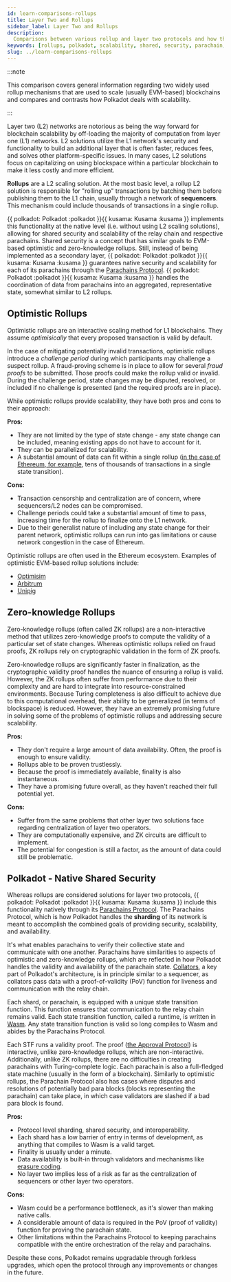 ```yaml
---
id: learn-comparisons-rollups
title: Layer Two and Rollups
sidebar_label: Layer Two and Rollups
description:
  Comparisons between various rollup and layer two protocols and how they relate to Polkadot.
keywords: [rollups, polkadot, scalability, shared, security, parachain, ethereum]
slug: ../learn-comparisons-rollups
---
```


:::note

This comparison covers general information regarding two widely used rollup mechanisms that are used
to scale (usually EVM-based) blockchains and compares and contrasts how Polkadot deals with
scalability.

:::

Layer two (L2) networks are notorious as being the way forward for blockchain scalability by off-loading
the majority of computation from layer one (L1) networks. L2 solutions utilize the L1 network's security and functionality to build an
additional layer that is often faster, reduces fees, and solves other platform-specific issues. In
many cases, L2 solutions focus on capitalizing on using blockspace within a particular
blockchain to make it less costly and more efficient.

**Rollups** are a L2 scaling solution. At the most basic level, a rollup L2 solution is
responsible for "rolling up" transactions by batching them before publishing them to the L1
chain, usually through a network of **sequencers**. This mechanism could include thousands of
transactions in a single rollup.

{{ polkadot: Polkadot :polkadot }}{{ kusama: Kusama :kusama }} implements this functionality at the native level (i.e. without using L2 scaling solutions), allowing for shared security and
scalability of the relay chain and respective parachains. Shared security is a concept that has
similar goals to EVM-based optimistic and zero-knowledge rollups. Still, instead of being
implemented as a secondary layer, {{ polkadot: Polkadot :polkadot }}{{ kusama: Kusama :kusama }} guarantees native security and scalability for each of
its parachains through the [Parachains Protocol](./learn-parachains-protocol.md). {{ polkadot: Polkadot :polkadot }}{{ kusama: Kusama :kusama }} handles
the coordination of data from parachains into an aggregated, representative state, somewhat similar
to L2 rollups.

## Optimistic Rollups

Optimistic rollups are an interactive scaling method for L1 blockchains. They
assume _optimisically_ that every proposed transaction is valid by default.

In the case of mitigating potentially invalid transactions, optimistic rollups introduce a
_challenge period_ during which participants may challenge a suspect rollup. A fraud-proving scheme is
in place to allow for several _fraud proofs_ to be submitted. Those proofs could make the rollup valid or invalid. During the
challenge period, state changes may be disputed, resolved, or
included if no challenge is presented (and the required proofs are in place).

While optimistic rollups provide scalability, they have both pros and cons to their approach:

**Pros:**

- They are not limited by the type of state change - any state change can be included, meaning
  existing apps do not have to account for it.
- They can be parallelized for scalability.
- A substantial amount of data can fit within a single rollup
  ([in the case of Ethereum, for example](https://ethereum.org/en/developers/docs/scaling/optimistic-rollups/#scaling-ethereum-with-optimistic-rollups),
  tens of thousands of transactions in a single state transition).

**Cons:**

- Transaction censorship and centralization are of concern, where sequencers/L2 nodes can be
  compromised.
- Challenge periods could take a substantial amount of time to pass, increasing time for the rollup
  to finalize onto the L1 network.
- Due to their generalist nature of including any state change for their parent network, optimistic
  rollups can run into gas limitations or cause network congestion in the case of Ethereum.

Optimistic rollups are often used in the Ethereum ecosystem. Examples of optimistic EVM-based rollup
solutions include:

- [Optimisim](https://www.optimism.io/)
- [Arbitrum](https://bridge.arbitrum.io/)
- [Unipig](https://unipig.exchange/welcome)
## Zero-knowledge Rollups

Zero-knowledge rollups (often called ZK rollups) are a non-interactive method that utilizes
zero-knowledge proofs to compute the validity of a particular set of state changes. Whereas
optimistic rollups relied on fraud proofs, ZK rollups rely on cryptographic validation in the form
of ZK proofs.

Zero-knowledge rollups are significantly faster in finalization, as the cryptographic validity proof
handles the nuance of ensuring a rollup is valid. However, the ZK rollups often suffer from
performance due to their complexity and are hard to integrate into resource-constrained
environments. Because Turing completeness is also difficult to achieve due to this computational
overhead, their ability to be generalized (in terms of blockspace) is reduced. However, they have an
extremely promising future in solving some of the problems of optimistic rollups and addressing
secure scalability.

**Pros:**

- They don't require a large amount of data availability. Often, the proof is enough to ensure
  validity.
- Rollups able to be proven trustlessly.
- Because the proof is immediately available, finality is also instantaneous.
- They have a promising future overall, as they haven't reached their full potential yet.

**Cons:**

- Suffer from the same problems that other layer two solutions face regarding centralization of
  layer two operators.
- They are computationally expensive, and ZK circuits are difficult to implement.
- The potential for congestion is still a factor, as the amount of data could still be problematic.

## Polkadot - Native Shared Security

Whereas rollups are considered solutions for layer two protocols,
{{ polkadot: Polkadot :polkadot }}{{ kusama: Kusama :kusama }} include this functionality natively
through its [Parachains Protocol](./learn-parachains-protocol.md). The Parachains Protocol, which is
how Polkadot handles the **sharding** of its network is meant to accomplish the combined goals of
providing security, scalability, and availability.

It's what enables parachains to verify their collective state and communicate with one another.
Parachains have similarities to aspects of optimistic and zero-knowledge rollups, which are
reflected in how Polkadot handles the validity and availability of the parachain state.
[Collators](./learn-collator.md), a key part of Polkadot's architecture, is in principle similar to
a sequencer, as collators pass data with a proof-of-validity (PoV) function for liveness and
communication with the relay chain.

Each shard, or parachain, is equipped with a unique state transition function. This function ensures
that communication to the relay chain remains valid. Each state transition function, called a
runtime, is written in [Wasm](https://wiki.polkadot.network/docs/learn-wasm). Any state transition
function is valid so long compiles to Wasm and abides by the Parachains Protocol.

Each STF runs a validity proof. The proof ([the Approval Protocol](./learn-availability.md)) is
interactive, unlike zero-knowledge rollups, which are non-interactive. Additionally, unlike ZK
rollups, there are no difficulties in creating parachains with Turing-complete logic. Each parachain
is also a full-fledged state machine (usually in the form of a blockchain). Similarly to optimistic
rollups, the Parachain Protocol also has cases where disputes and resolutions of potentially bad
para blocks (blocks representing the parachain) can take place, in which case validators are slashed
if a bad para block is found.

**Pros:**

- Protocol level sharding, shared security, and interoperability.
- Each shard has a low barrier of entry in terms of development, as anything that compiles to Wasm
  is a valid target.
- Finality is usually under a minute.
- Data availability is built-in through validators and mechanisms like
  [erasure coding](./learn-availability#erasure-codes).
- No layer two implies less of a risk as far as the centralization of sequencers or other layer two
  operators.

**Cons:**

- Wasm could be a performance bottleneck, as it's slower than making native calls.
- A considerable amount of data is required in the PoV (proof of validity) function for proving the
  parachain state.
- Other limitations within the Parachains Protocol to keeping parachains compatible with the entire
  orchestration of the relay and parachains.

Despite these cons, Polkadot remains upgradable through forkless upgrades, which open the protocol
through any improvements or changes in the future.
